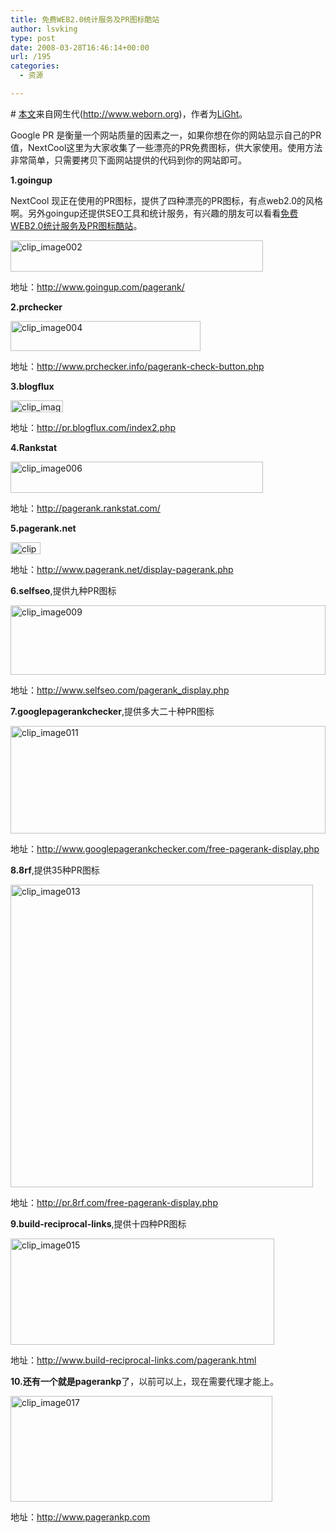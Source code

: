 ```yaml
---
title: 免费WEB2.0统计服务及PR图标酷站
author: lsvking
type: post
date: 2008-03-28T16:46:14+00:00
url: /195
categories:
  - 资源

---
```

\# [本文][1]来自网生代(<http://www.weborn.org>)，作者为<u>[LiGht][2]</u>。

Google PR 是衡量一个网站质量的因素之一，如果你想在你的网站显示自己的PR值，NextCool这里为大家收集了一些漂亮的PR免费图标，供大家使用。使用方法非常简单，只需要拷贝下面网站提供的代码到你的网站即可。

**1.goingup**

NextCool 现正在使用的PR图标，提供了四种漂亮的PR图标，有点web2.0的风格啊。另外goingup还提供SEO工具和统计服务，有兴趣的朋友可以看看[免费WEB2.0统计服务及PR图标酷站][3]。

[<img style="border-right: 0px; border-top: 0px; border-left: 0px; border-bottom: 0px" height="50" alt="clip_image002" src="http://lsvking.github.iot/wp-content/uploads/2008/03/windowslivewriterweb20pr-eaceclip-image002-thumb.jpg" width="404" border="0" />][4]

地址：<http://www.goingup.com/pagerank/>

**2.prchecker**

[<img style="border-right: 0px; border-top: 0px; border-left: 0px; border-bottom: 0px" height="48" alt="clip_image004" src="http://lsvking.github.iot/wp-content/uploads/2008/03/windowslivewriterweb20pr-eaceclip-image004-thumb.jpg" width="304" border="0" />][5]

地址：<http://www.prchecker.info/pagerank-check-button.php>

**3.blogflux**

[<img style="border-right: 0px; border-top: 0px; border-left: 0px; border-bottom: 0px" height="19" alt="clip_image005" src="http://lsvking.github.iot/wp-content/uploads/2008/03/windowslivewriterweb20pr-eaceclip-image005-thumb.gif" width="84" border="0" />][6]

地址：<http://pr.blogflux.com/index2.php>

**4.Rankstat**

[<img style="border-right: 0px; border-top: 0px; border-left: 0px; border-bottom: 0px" height="50" alt="clip_image006" src="http://lsvking.github.iot/wp-content/uploads/2008/03/windowslivewriterweb20pr-eaceclip-image006-thumb.jpg" width="404" border="0" />][7]

地址：<http://pagerank.rankstat.com/>

**5.pagerank.net**

[<img style="border-right: 0px; border-top: 0px; border-left: 0px; border-bottom: 0px" height="19" alt="clip_image007" src="http://lsvking.github.iot/wp-content/uploads/2008/03/windowslivewriterweb20pr-eaceclip-image007-thumb.gif" width="48" border="0" />][8]

地址：<http://www.pagerank.net/display-pagerank.php>

**6.selfseo**,提供九种PR图标

[<img title="在新窗口打开图片" style="border-right: 0px; border-top: 0px; border-left: 0px; border-bottom: 0px" height="111" alt="clip_image009" src="http://lsvking.github.iot/wp-content/uploads/2008/03/windowslivewriterweb20pr-eaceclip-image009-thumb.gif" width="504" border="0" />][9]

地址：<http://www.selfseo.com/pagerank_display.php>

**7.googlepagerankchecker**,提供多大二十种PR图标

[<img title="在新窗口打开图片" style="border-right: 0px; border-top: 0px; border-left: 0px; border-bottom: 0px" height="172" alt="clip_image011" src="http://lsvking.github.iot/wp-content/uploads/2008/03/windowslivewriterweb20pr-eaceclip-image011-thumb.jpg" width="504" border="0" />][10]

地址：<http://www.googlepagerankchecker.com/free-pagerank-display.php>

**8.8rf**,提供35种PR图标

[<img title="在新窗口打开图片" style="border-right: 0px; border-top: 0px; border-left: 0px; border-bottom: 0px" height="484" alt="clip_image013" src="http://lsvking.github.iot/wp-content/uploads/2008/03/windowslivewriterweb20pr-eaceclip-image013-thumb.jpg" width="484" border="0" />][11]

地址：<http://pr.8rf.com/free-pagerank-display.php>

**9.build-reciprocal-links**,提供十四种PR图标

[<img title="在新窗口打开图片" style="border-right: 0px; border-top: 0px; border-left: 0px; border-bottom: 0px" height="170" alt="clip_image015" src="http://lsvking.github.iot/wp-content/uploads/2008/03/windowslivewriterweb20pr-eaceclip-image015-thumb.jpg" width="422" border="0" />][12]

地址：<http://www.build-reciprocal-links.com/pagerank.html>

**10.**还有一个就是**pagerankp**了，以前可以上，现在需要代理才能上。

[<img title="在新窗口打开图片" style="border-right: 0px; border-top: 0px; border-left: 0px; border-bottom: 0px" height="169" alt="clip_image017" src="http://lsvking.github.iot/wp-content/uploads/2008/03/windowslivewriterweb20pr-eaceclip-image017-thumb.jpg" width="419" border="0" />][13]

地址：<http://www.pagerankp.com>

 [1]: http://www.weborn.org/google-rp-img-list-419/
 [2]: http://www.weborn.org/author/admin/
 [3]: http://www.nextcool.cn/article.asp?id=263
 [4]: http://lsvking.github.iot/wp-content/uploads/2008/03/windowslivewriterweb20pr-eaceclip-image002-2.jpg
 [5]: http://lsvking.github.iot/wp-content/uploads/2008/03/windowslivewriterweb20pr-eaceclip-image004-2.jpg
 [6]: http://lsvking.github.iot/wp-content/uploads/2008/03/windowslivewriterweb20pr-eaceclip-image005-2.gif
 [7]: http://lsvking.github.iot/wp-content/uploads/2008/03/windowslivewriterweb20pr-eaceclip-image006-2.jpg
 [8]: http://lsvking.github.iot/wp-content/uploads/2008/03/windowslivewriterweb20pr-eaceclip-image007-2.gif
 [9]: http://lsvking.github.iot/wp-content/uploads/2008/03/windowslivewriterweb20pr-eaceclip-image009-2.gif
 [10]: http://lsvking.github.iot/wp-content/uploads/2008/03/windowslivewriterweb20pr-eaceclip-image011-2.jpg
 [11]: http://lsvking.github.iot/wp-content/uploads/2008/03/windowslivewriterweb20pr-eaceclip-image013-2.jpg
 [12]: http://lsvking.github.iot/wp-content/uploads/2008/03/windowslivewriterweb20pr-eaceclip-image015-2.jpg
 [13]: http://lsvking.github.iot/wp-content/uploads/2008/03/windowslivewriterweb20pr-eaceclip-image017-2.jpg